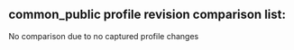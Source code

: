## common_public profile revision comparison list:

No comparison due to no captured profile changes

